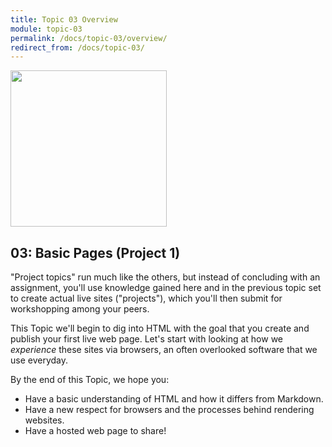 ```yaml
---
title: Topic 03 Overview
module: topic-03
permalink: /docs/topic-03/overview/
redirect_from: /docs/topic-03/
---
```


<img src="../img/intro-img-p1-internetting.svg" style="width: 250px; margin: auto;" >

## 03: Basic Pages (Project 1)

"Project topics" run much like the others, but instead of concluding with an assignment, you'll use knowledge gained here and in the previous topic set to create actual live sites ("projects"), which you'll then submit for workshopping among your peers.

This Topic we'll begin to dig into HTML with the goal that you create and publish your first live web page. Let's start with looking at how we _experience_ these sites via browsers, an often overlooked software that we use everyday.

By the end of this Topic, we hope you:
- Have a basic understanding of HTML and how it differs from Markdown.
- Have a new respect for browsers and the processes behind rendering websites.
- Have a hosted web page to share!
